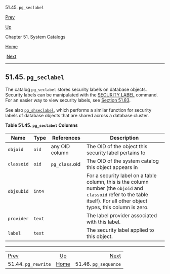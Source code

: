 <div class="navheader" data-xmlns="http://www.w3.org/TR/xhtml1/transitional">

51.45. `pg_seclabel`

</div>

[Prev](catalog-pg-rewrite.html "51.44. pg_rewrite") 

[Up](catalogs.html "Chapter 51. System Catalogs")

Chapter 51. System Catalogs

[Home](index.html "PostgreSQL 10.3 Documentation")

 [Next](catalog-pg-sequence.html "51.46. pg_sequence")

-----

<div id="CATALOG-PG-SECLABEL" class="sect1">

<div class="titlepage">

<div>

<div>

## 51.45. `pg_seclabel`

</div>

</div>

</div>

<span id="id-1.10.4.47.2" class="indexterm"></span>

The catalog `pg_seclabel` stores security labels on database objects.
Security labels can be manipulated with the
[<span class="refentrytitle">SECURITY
LABEL</span>](sql-security-label.html "SECURITY LABEL") command. For an
easier way to view security labels, see
[Section 51.83](view-pg-seclabels.html "51.83. pg_seclabels").

See also
[`pg_shseclabel`](catalog-pg-shseclabel.html "51.49. pg_shseclabel"),
which performs a similar function for security labels of database
objects that are shared across a database cluster.

<div id="id-1.10.4.47.5" class="table">

**Table 51.45. `pg_seclabel`
Columns**

<div class="table-contents">

| Name       | Type   | References     | Description                                                                                                                                                                 |
| ---------- | ------ | -------------- | --------------------------------------------------------------------------------------------------------------------------------------------------------------------------- |
| `objoid`   | `oid`  | any OID column | The OID of the object this security label pertains to                                                                                                                       |
| `classoid` | `oid`  | `pg_class`.oid | The OID of the system catalog this object appears in                                                                                                                        |
| `objsubid` | `int4` |                | For a security label on a table column, this is the column number (the `objoid` and `classoid` refer to the table itself). For all other object types, this column is zero. |
| `provider` | `text` |                | The label provider associated with this label.                                                                                                                              |
| `label`    | `text` |                | The security label applied to this object.                                                                                                                                  |

</div>

</div>

  

</div>

<div class="navfooter">

-----

|                                 |                     |                                  |
| :------------------------------ | :-----------------: | -------------------------------: |
| [Prev](catalog-pg-rewrite.html) | [Up](catalogs.html) | [Next](catalog-pg-sequence.html) |
| 51.44. `pg_rewrite`             | [Home](index.html)  |             51.46. `pg_sequence` |

</div>
